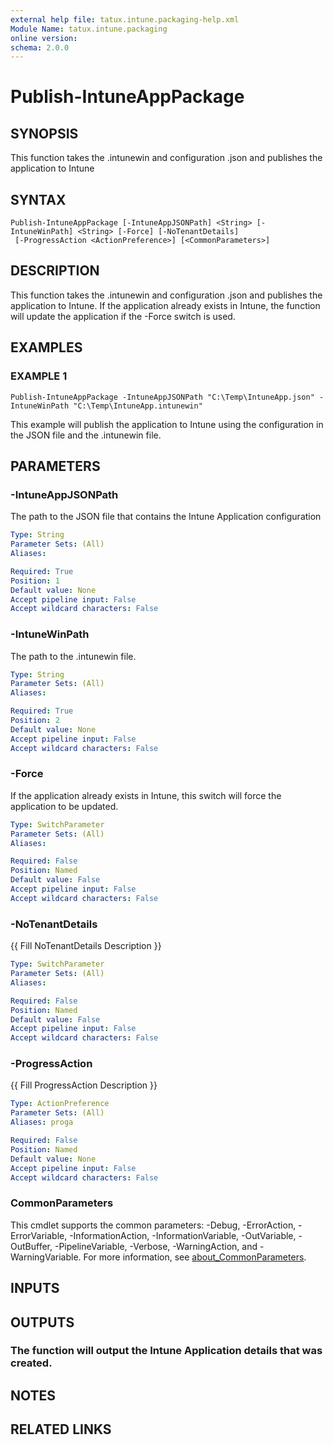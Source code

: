 ```yaml
---
external help file: tatux.intune.packaging-help.xml
Module Name: tatux.intune.packaging
online version:
schema: 2.0.0
---
```


# Publish-IntuneAppPackage

## SYNOPSIS
This function takes the .intunewin and configuration .json and publishes the application to Intune

## SYNTAX

```
Publish-IntuneAppPackage [-IntuneAppJSONPath] <String> [-IntuneWinPath] <String> [-Force] [-NoTenantDetails]
 [-ProgressAction <ActionPreference>] [<CommonParameters>]
```

## DESCRIPTION
This function takes the .intunewin and configuration .json and publishes the application to Intune.
If the application already exists in Intune, the function will update the application if the -Force switch is used.

## EXAMPLES

### EXAMPLE 1
```
Publish-IntuneAppPackage -IntuneAppJSONPath "C:\Temp\IntuneApp.json" -IntuneWinPath "C:\Temp\IntuneApp.intunewin"
```

This example will publish the application to Intune using the configuration in the JSON file and the .intunewin file.

## PARAMETERS

### -IntuneAppJSONPath
The path to the JSON file that contains the Intune Application configuration

```yaml
Type: String
Parameter Sets: (All)
Aliases:

Required: True
Position: 1
Default value: None
Accept pipeline input: False
Accept wildcard characters: False
```

### -IntuneWinPath
The path to the .intunewin file.

```yaml
Type: String
Parameter Sets: (All)
Aliases:

Required: True
Position: 2
Default value: None
Accept pipeline input: False
Accept wildcard characters: False
```

### -Force
If the application already exists in Intune, this switch will force the application to be updated.

```yaml
Type: SwitchParameter
Parameter Sets: (All)
Aliases:

Required: False
Position: Named
Default value: False
Accept pipeline input: False
Accept wildcard characters: False
```

### -NoTenantDetails
{{ Fill NoTenantDetails Description }}

```yaml
Type: SwitchParameter
Parameter Sets: (All)
Aliases:

Required: False
Position: Named
Default value: False
Accept pipeline input: False
Accept wildcard characters: False
```

### -ProgressAction
{{ Fill ProgressAction Description }}

```yaml
Type: ActionPreference
Parameter Sets: (All)
Aliases: proga

Required: False
Position: Named
Default value: None
Accept pipeline input: False
Accept wildcard characters: False
```

### CommonParameters
This cmdlet supports the common parameters: -Debug, -ErrorAction, -ErrorVariable, -InformationAction, -InformationVariable, -OutVariable, -OutBuffer, -PipelineVariable, -Verbose, -WarningAction, and -WarningVariable. For more information, see [about_CommonParameters](http://go.microsoft.com/fwlink/?LinkID=113216).

## INPUTS

## OUTPUTS

### The function will output the Intune Application details that was created.
## NOTES

## RELATED LINKS
